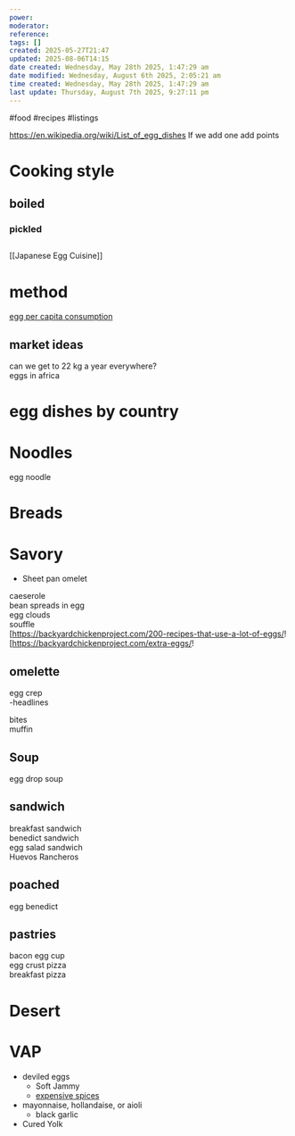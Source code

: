 ```yaml
---
power: 
moderator: 
reference: 
tags: []
created: 2025-05-27T21:47
updated: 2025-08-06T14:15
date created: Wednesday, May 28th 2025, 1:47:29 am
date modified: Wednesday, August 6th 2025, 2:05:21 am
time created: Wednesday, May 28th 2025, 1:47:29 am
last update: Thursday, August 7th 2025, 9:27:11 pm
---
```

#food #recipes #listings 

https://en.wikipedia.org/wiki/List_of_egg_dishes
If we add one add points

# Cooking style
## boiled
### pickled
## 
[[Japanese Egg Cuisine]]

# method
[egg per capita consumption](https://ourworldindata.org/grapher/per-capita-egg-consumption-kilograms-per-year!)

## market ideas

can we get to 22 kg a year everywhere?  
eggs in africa

# egg dishes by country

# Noodles

egg noodle

# Breads
# Savory
- Sheet pan omelet

caeserole  
bean spreads in egg  
egg clouds  
souffle  
[https://backyardchickenproject.com/200-recipes-that-use-a-lot-of-eggs/!
[https://backyardchickenproject.com/extra-eggs/!

## omelette

egg crep  
-headlines

bites  
muffin

## Soup

egg drop soup

## sandwich

breakfast sandwich  
benedict sandwich  
egg salad sandwich  
Huevos Rancheros

## poached

egg benedict

## pastries

bacon egg cup  
egg crust pizza  
breakfast pizza

# Desert

# VAP

- deviled eggs
    - Soft Jammy
    - [expensive spices](https://localhost/tiki-26.2/tiki-editpage.php?page=expensive+spices)
- mayonnaise, hollandaise, or aioli
    - black garlic
- Cured Yolk